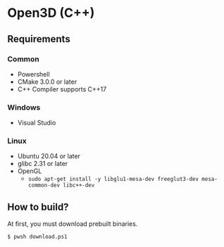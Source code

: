 # Open3D (C++)

## Requirements

### Common

* Powershell
* CMake 3.0.0 or later
* C++ Compiler supports C++17

### Windows

* Visual Studio

### Linux

* Ubuntu 20.04 or later
* glibc 2.31 or later
* OpenGL
  * `sudo apt-get install -y libglu1-mesa-dev freeglut3-dev mesa-common-dev libc++-dev`

## How to build?

At first, you must download prebuilt binaries.

````shell
$ pwsh download.ps1
````